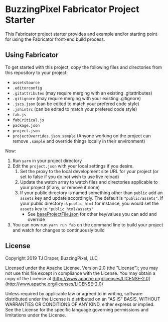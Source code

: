 # BuzzingPixel Fabricator Project Starter

This Fabricator project starter provides and example and/or starting point for using the Fabricator front-end build process.

## Using Fabricator

To get started with this project, copy the following files and directories from this repository to your project:

- `assetsSource`
- `.editorconfig`
- `.gitattributes` (may require merging with an existing .gitattributes)
- `.gitignore` (may require merging with your existing .gitignore)
- `.jscs.json` (can be edited to match your prefered code style)
- `.jshintrc` (can be edited to match your prefered code style)
- `fab.js`
- `fabCritical.js`
- `package.json`
- `project.json`
- `projectOverrides.json.sample` (Anyone working on the project can remove `.sample` and override things locally in their environment)

Now:

1. Run `yarn` in your project directory
2. Edit the `project.json` with your local settings if you desire.
    1. Set the proxy to the local development site URL for your project (or set to false if you do not wish to use live reload)
    2. Update the watch array to watch files and directories applicable to your project (if any, or remove if none)
    3. If your public directory is named something other than `public` add an `assets` key and update accordingly. The default is `"public/assets"`. If your public directory is `public_html` for instance, you would set the `assets` key to `"public_html/assets"`
        - See [baseProjectFile.json](https://github.com/BuzzingPixelFabricator/fab-build-next/blob/master/src/baseProjectFile.json) for other key/values you can add and override
3. You can now run `yarn run fab` on the command line to build your project and watch for changes to continuously build

## License

Copyright 2019 TJ Draper, BuzzingPixel, LLC

Licensed under the Apache License, Version 2.0 (the "License");
you may not use this file except in compliance with the License.
You may obtain a copy of the License at [http://www.apache.org/licenses/LICENSE-2.0](http://www.apache.org/licenses/LICENSE-2.0)

Unless required by applicable law or agreed to in writing, software
distributed under the License is distributed on an "AS IS" BASIS,
WITHOUT WARRANTIES OR CONDITIONS OF ANY KIND, either express or implied.
See the License for the specific language governing permissions and
limitations under the License.
